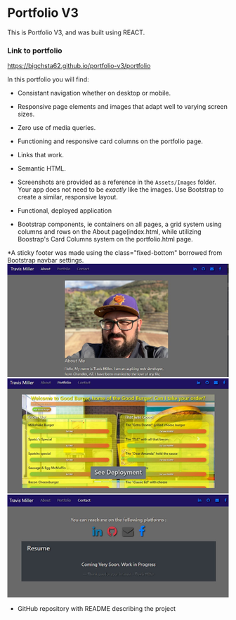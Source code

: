# Portfolio V3
This is Portfolio V3, and was built using REACT.

### Link to portfolio
https://bigchsta62.github.io/portfolio-v3/portfolio

In this portfolio you will find:

* Consistant navigation whether on desktop or mobile.

* Responsive page elements and images that adapt well to varying screen sizes.

* Zero use of media queries.

* Functioning and responsive card columns on the portfolio page.

* Links that work.

* Semantic HTML.

* Screenshots are provided as a reference in the `Assets/Images` folder. Your app does not need to be _exactly_ like the images. Use Bootstrap to create a similar, responsive layout.

* Functional, deployed application

* Bootstrap components, ie containers on all pages, a grid system using columns and rows on the About page(index.html,
  while utilizing Boostrap's Card Columns system on the portfolio.html page.
  
*A sticky footer was made using the class="fixed-bottom" borrowed from Bootstrap navbar settings.
![About](https://github.com/bigchsta62/portfolio-v3/blob/master/public/images/about.jpg?raw=true)
![Projects](https://github.com/bigchsta62/portfolio-v3/blob/master/public/images/projects.jpg?raw=true)
![Contact](https://github.com/bigchsta62/portfolio-v3/blob/master/public/images/contact.jpg?raw=true)
* GitHub repository with README describing the project


